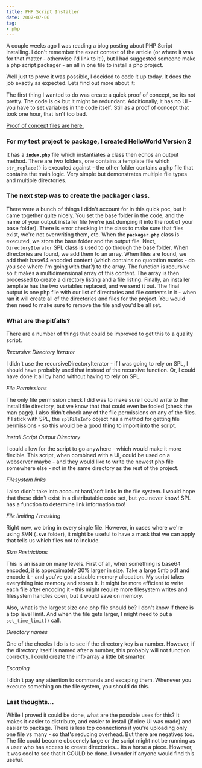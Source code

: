 ```yaml
---
title: PHP Script Installer
date: 2007-07-06
tag:
- php
---
```

A couple weeks ago I was reading a blog posting about PHP Script installing.  I don't remember the exact context of the article (or where it was for that matter - otherwise I'd link to it!), but I had suggested someone make a php script packager - an all in one file to install a php project.

<!--more-->

Well just to prove it was possible, I decided to code it up today.  It does the job exactly as expected.  Lets find out more about it:

The first thing I wanted to do was create a quick proof of concept, so its not pretty.  The code is ok but it might be redundant.  Additionally, it has no UI - you have to set variables in the code itself.  Still as a proof of concept that took one hour, that isn't too bad.

[Proof of concept files are here.](/uploads/2007/phpscriptinstaller_poc.zip)

### For my test project to package, I created HelloWorld Version 2

It has a **`index.php`** file which instantiates a class then echos an output method.  There are two folders, one contains a template file which `str_replace()` is executed against - the other folder contains a php file that contains the main logic.  Very simple but demonstrates multiple file types and multiple directories.

### The next step was to create the packager class.  

There were a bunch of things I didn't account for in this quick poc, but it came together quite nicely.  You set the base folder in the code, and the name of your output installer file (we're just dumping it into the root of your base folder).  There is error checking in the class to make sure that files exist, we're not overwriting them, etc.  When the **`packager.php`** class is executed, we store the base folder and the output file.  Next, `DirectoryIterator` SPL class is used to go through the base folder.  When directories are found, we add them to an array.  When files are found, we add their base64 encoded content (which contains no quotation marks - do you see where I'm going with that?) to the array.  The function is recursive so it makes a multidimensional array of this content.  The array is then processed to create a directory listing and a file listing.  Finally, an installer template has the two variables replaced, and we send it out.  The final output is one php file with our list of directories and file contents in it - when ran it will create all of the directories and files for the project.  You would then need to make sure to remove the file and you'd be all set.

### What are the pitfalls?

There are a number of things that could be improved to get this to a quality script.

_Recursive Directory Iterator_

I didn't use the recursiveDirectoryIterator - if I was going to rely on SPL, I should have probably used that instead of the recursive function.  Or, I could have done it all by hand without having to rely on SPL.

_File Permissions_

The only file permission check I did was to make sure I could write to the install file directory, but we know that that could even be fooled (check the man page).  I also didn't check any of the file permissions on any of the files.  If I stick with SPL, the `splFileInfo` object has a method for getting file permissions - so this would be a good thing to import into the script.

_Install Script Output Directory_

I could allow for the script to go anywhere - which would make it more flexible.  This script, when combined with a UI, could be used on a webserver maybe - and they would like to write the newest php file somewhere else - not in the same directory as the rest of the project.

_Filesystem links_

I also didn't take into account hard/soft links in the file system.  I would hope that these didn't exist in a distributable code set, but you never know!  SPL has a function to determine link information too!

_File limiting / masking_

Right now, we bring in every single file.  However, in cases where we're using SVN (**`.svn`** folder), it might be useful to have a mask that we can apply that tells us which files not to include.

_Size Restrictions_

This is an issue on many levels.  First of all, when something is base64 encoded, it is approximately 30% larger in size.  Take a large 5mb pdf and encode it - and you've got a sizable memory allocation.  My script takes everything into memory and stores it.  It might be more efficient to write each file after encoding it - this might require more filesystem writes and filesystem handles open, but it would save on memory.

Also, what is the largest size one php file should be?  I don't know if there is a top level limit.  And when the file gets larger, I might need to put a `set_time_limit()` call.

_Directory names_

One of the checks I do is to see if the directory key is a number.  However, if the directory itself is named after a number, this probably will not function correctly.  I could create the info array a little bit smarter.

_Escaping_

I didn't pay any attention to commands and escaping them.  Whenever you execute something on the file system, you should do this.

### Last thoughts...

While I proved it could be done, what are the possible uses for this?  It makes it easier to distribute, and easier to install (if nice UI was made) and easier to package.  There is less tcp connections if you're uploading only one file vs many - so that's reducing overhead.  But there are negatives too.  The file could become obscenely large or the script might not be running as a user who has access to create directories... its a horse a piece.  However, it was cool to see that it COULD be done.  I wonder if anyone would find this useful.
